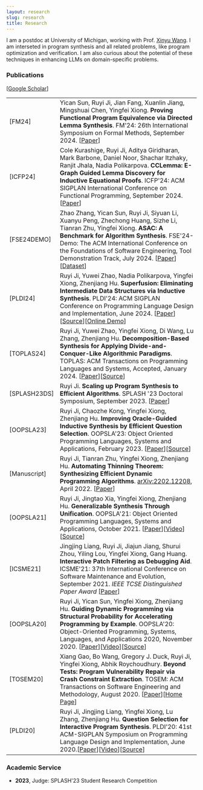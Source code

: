 ```yaml
---
layout: research
slug: research
title: Research
---
```


I am a postdoc at University of Michigan, working with Prof. <a href=https://web.eecs.umich.edu/~xwangsd/>Xinyu Wang<a/>. I am interseted in program synthesis and all related problems, like program optimization and verification. I am also curious about the potential of these techniques in enhancing LLMs on domain-specific problems.

### Publications

<p>[<a href="https://scholar.google.com/citations?hl=en&user=RXx21P4AAAAJ">Google Scholar</a>]</p>
<table><tr> <td align="left" class="td" id="FM24">[FM24]</td> <td align="left">Yican Sun, Ruyi Ji, Jian Fang, Xuanlin Jiang, Mingshuai Chen, Yingfei Xiong. <strong>Proving Functional Program Equivalence via Directed Lemma Synthesis</strong>. FM'24: 26th International Symposium on Formal Methods, September 2024. [<a href="/paper/FM24.pdf">Paper</a>]</td></tr>

<tr> <td align="left" class="td" id="ICFP24">[ICFP24]</td> <td align="left">Cole Kurashige, Ruyi Ji, Aditya Giridharan, Mark Barbone, Daniel Noor, Shachar Itzhaky, Ranjit Jhala, Nadia Polikarpova. <strong>CCLemma: E-Graph Guided Lemma Discovery for Inductive Equational Proofs</strong>. ICFP'24: ACM SIGPLAN International Conference on Functional Programming, September 2024. [<a href="/paper/ICFP24.pdf">Paper</a>]</td></tr>

<tr> <td align="left" class="td" id="FSE24DEMO">[FSE24DEMO]</td> <td align="left">Zhao Zhang, Yican Sun, Ruyi Ji, Siyuan Li, Xuanyu Peng, Zhechong Huang, Sizhe Li, Tianran Zhu, Yingfei Xiong. <strong>ASAC: A Benchmark for Algorithm Synthesis</strong>. FSE'24-Demo: The ACM International Conference on the Foundations of Software Engineering, Tool Demonstration Track, July 2024. [<a href="/paper/FSE24DEMO.pdf">Paper</a>][<a href="https://auqwqua.github.io/ASACBenchmark/">Dataset</a>]</td></tr>

<tr> <td align="left" class="td" id="PLDI24">[PLDI24]</td> <td align="left">Ruyi Ji, Yuwei Zhao, Nadia Polikarpova, Yingfei Xiong, Zhenjiang Hu. <strong>Superfusion: Eliminating Intermediate Data Structures via Inductive Synthesis</strong>. PLDI'24: ACM SIGPLAN Conference on Programming Language Design and Implementation, June 2024. [<a href="/paper/PLDI24.pdf">Paper</a>][<a href="https://github.com/jiry17/SuFu">Source</a>][<a href="http://8.140.207.65/">Online Demo</a>]</td></tr>

<tr> <td align="left" class="td" id="TOPLAS24">[TOPLAS24]</td> <td align="left">Ruyi Ji, Yuwei Zhao, Yingfei Xiong, Di Wang, Lu Zhang, Zhenjiang Hu. <strong>Decomposition-Based Synthesis for Applying Divide-and-Conquer-Like Algorithmic Paradigms</strong>. TOPLAS: ACM Transactions on Programming Languages and Systems, Accepted, January 2024. [<a href="/paper/TOPLAS24.pdf">Paper</a>][<a href="https://github.com/jiry17/AutoLifter">Source</a>]</td></tr>

<tr> <td align="left" class="td" id="SPLASH23DS">[SPLASH23DS]</td> <td align="left">Ruyi Ji. <strong>Scaling up Program Synthesis to Efficient Algorithms</strong>. SPLASH '23 Doctoral Symposium, September 2023. [<a href="/paper/SPLASH23DS.pdf">Paper</a>]</td></tr>

<tr> <td align="left" class="td" id="OOPSLA23">[OOPSLA23]</td> <td align="left">Ruyi Ji, Chaozhe Kong, Yingfei Xiong, Zhenjiang Hu. <strong>Improving Oracle-Guided Inductive Synthesis by Efficient
Question Selection</strong>. OOPSLA'23: Object Oriented Programming Languages, Systems and Applications, February 2023. [<a href="/paper/OOPSLA23.pdf">Paper</a>][<a href="https://github.com/jiry17/LearnSy">Source</a>]</td></tr>

<tr> <td align="left" class="td" id="MetHyl">[Manuscript]</td> <td align="left">Ruyi Ji, Tianran Zhu, Yingfei Xiong, Zhenjiang Hu. <strong>Automating Thinning Theorem: Synthesizing Efficient
Dynamic Programming Algorithms</strong>. <a href="https://arxiv.org/abs/2202.12208">arXiv:2202.12208</a>, April 2022. [<a href="/paper/MetHyl.pdf">Paper</a>]</td></tr>

<tr> <td align="left" class="td" id="OOPSLA21">[OOPSLA21]</td> <td align="left">Ruyi Ji, Jingtao Xia, Yingfei Xiong, Zhenjiang Hu. <strong>Generalizable Synthesis Through Unification</strong>. OOPSLA'21: Object Oriented Programming Languages, Systems and Applications, October 2021. [<a href="/paper/OOPSLA21.pdf">Paper</a>][<a href="https://www.youtube.com/watch?v=QSKaonLm5X0">Video</a>][<a href="https://github.com/jiry17/PolyGen">Source</a>]</td></tr>

<tr> <td align="left" class="td" id="ICSME21">[ICSME21]</td> <td align="left">Jingjing Liang, Ruyi Ji, Jiajun Jiang, Shurui Zhou, Yiling Lou, Yingfei Xiong, Gang Huang. <strong>Interactive Patch Filtering as Debugging Aid</strong>. ICSME'21: 37th International Conference on Software Maintenance and Evolution, September 2021. <i>IEEE TCSE Distinguished Paper Award</i> [<a href="/paper/ICSME21.pdf">Paper</a>]</td></tr>

<tr> <td align="left" class="td" id="OOPSLA20">[OOPSLA20]</td> <td align="left">Ruyi Ji, Yican Sun, Yingfei Xiong, Zhenjiang Hu. <strong>Guiding Dynamic Programming via Structural Probability for Accelerating Programming by Example</strong>. OOPSLA'20: Object-Oriented Programming, Systems, Languages, and Applications 2020, November 2020. [<a href="/paper/OOPSLA20.pdf">Paper</a>][<a href="https://www.youtube.com/watch?v=wJy-gEXVxO0">Video</a>][<a href="https://github.com/jiry17/MaxFlash">Source</a>]</td></tr>

<tr> <td align="left" class="td">[TOSEM20]</td> <td align="left">Xiang Gao, Bo Wang, Gregory J. Duck, Ruyi Ji, Yingfei Xiong, Abhik Roychoudhury. <strong>Beyond Tests: Program Vulnerability Repair via Crash Constraint Extraction</strong>. TOSEM: ACM Transactions on Software Engineering and Methodology, August 2020. [<a href="/paper/TOSEM20.pdf">Paper</a>][<a href="https://extractfix.github.io/">Home Page</a>]</td></tr>

<tr> <td align="left" class="td">[PLDI20]</td> <td align="left">Ruyi Ji, Jingjing Liang, Yingfei Xiong, Lu Zhang, Zhenjiang Hu. <strong>Question Selection for Interactive Program Synthesis</strong>. PLDI'20: 41st ACM-SIGPLAN Symposium on Programming Language Design and Implementation, June 2020.[<a href="/paper/PLDI20.pdf">Paper</a>][<a href="https://www.youtube.com/watch?v=kiMqddaV0io">Video</a>][<a href="https://github.com/jiry17/IntSy">Source</a>]</td></tr>

</table>


<h3 id="service">Academic Service</h3>

<ul>
	<li><strong>2023</strong>, Judge: SPLASH'23 Student Research Competition</li>
</ul>
